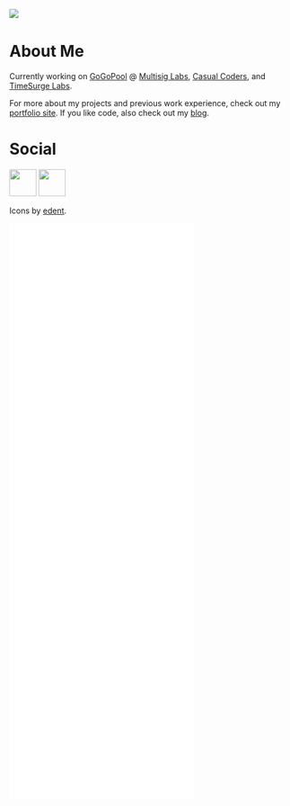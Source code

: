 ![](https://komarev.com/ghpvc/?username=your-github-username)

# About Me

Currently working on [GoGoPool](https://www.gogopool.com/) @ [Multisig Labs](https://github.com/multisig-labs/), [Casual Coders](https://github.com/CasualCodersProjects), and [TimeSurge Labs](https://github.com/TimeSurgeLabs).

For more about my projects and previous work experience, check out my [portfolio site](https://www.chand1012.dev/). If you like code, also check out my [blog](https://dev.to/chand1012).

# Social

[<img height=48 width=48 src="https://camo.githubusercontent.com/3fa2a8b4fb040e56034cca923cc9ee7f2aae5d03468ec015aacc64d3c0989236/68747470733a2f2f6564656e742e6769746875622e696f2f537570657254696e7949636f6e732f696d616765732f7376672f6465765f746f2e737667"/>](https://dev.to/chand1012)
[<img height=48 width=48 src="https://camo.githubusercontent.com/884fc1ad9e9ecd7d5c90d942de19e7f74649936a98ce4e9868f89dc2e9b79f84/68747470733a2f2f6564656e742e6769746875622e696f2f537570657254696e7949636f6e732f696d616765732f7376672f782e737667"/>](https://twitter.com/Chand1012Dev)

Icons by [edent](https://github.com/edent/SuperTinyIcons).

[![chand1012's github stats](https://github.com/chand1012/chand1012/raw/master/github-metrics.svg)](https://github.com/lowlighter/metrics)
